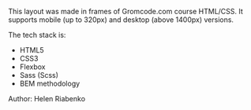 This layout was made in frames of Gromcode.com course HTML/CSS.
It supports mobile (up to 320px) and desktop (above 1400px) versions.

The tech stack is:

- HTML5
- CSS3
- Flexbox
- Sass (Scss)
- BEM methodology

Author: Helen Riabenko
